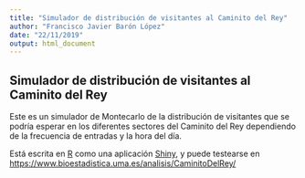 ```yaml
---
title: "Simulador de distribución de visitantes al Caminito del Rey"
author: "Francisco Javier Barón López"
date: "22/11/2019"
output: html_document
---
```




## Simulador de distribución de visitantes al Caminito del Rey

Este es un simulador de Montecarlo de la distribución de visitantes que se podría esperar en los diferentes sectores del Caminito del Rey dependiendo de la frecuencia de entradas y la hora del día.

Está escrita en [R](https://www.R-project.org/) como una aplicación [Shiny](https://shiny.rstudio.com/), y puede testearse en
 https://www.bioestadistica.uma.es/analisis/CaminitoDelRey/
 

